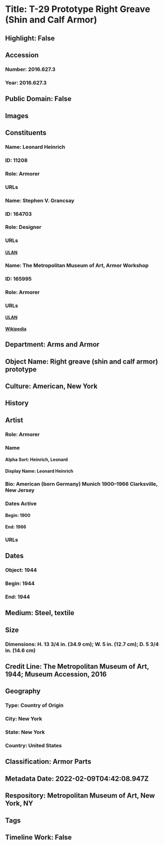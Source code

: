 # Title: T-29 Prototype Right Greave (Shin and Calf Armor)
## Highlight: False
## Accession
### Number: 2016.627.3
### Year: 2016.627.3
## Public Domain: False
## Images
## Constituents
### Name: Leonard Heinrich
### ID: 11208
### Role: Armorer
### URLs
### Name: Stephen V. Grancsay
### ID: 164703
### Role: Designer
### URLs
#### [ULAN](http://vocab.getty.edu/page/ulan/500524417)
### Name: The Metropolitan Museum of Art, Armor Workshop
### ID: 165995
### Role: Armorer
### URLs
#### [ULAN](http://vocab.getty.edu/page/ulan/500125157)
#### [Wikipedia](https://www.wikidata.org/wiki/Q160236)
## Department: Arms and Armor
## Object Name: Right greave (shin and calf armor) prototype
## Culture: American, New York
## History
## Artist
### Role: Armorer
### Name
#### Alpha Sort: Heinrich, Leonard
#### Display Name: Leonard Heinrich
### Bio: American (born Germany) Munich 1900–1966 Clarksville, New Jersey
### Dates Active
#### Begin: 1900
#### End: 1966
### URLs
## Dates
### Object: 1944
### Begin: 1944
### End: 1944
## Medium: Steel, textile
## Size
### Dimensions: H. 13 3/4 in. (34.9 cm); W. 5 in. (12.7 cm); D. 5 3/4 in. (14.6 cm)
## Credit Line: The Metropolitan Museum of Art, 1944; Museum Accession, 2016
## Geography
### Type: Country of Origin
### City: New York
### State: New York
### Country: United States
## Classification: Armor Parts
## Metadata Date: 2022-02-09T04:42:08.947Z
## Respository: Metropolitan Museum of Art, New York, NY
## Tags
## Timeline Work: False
